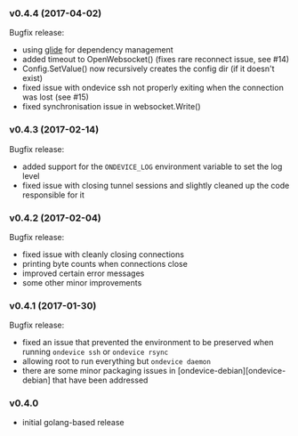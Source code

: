 ### v0.4.4 (2017-04-02)

Bugfix release:

- using [glide](https://glide.sh/) for dependency management
- added timeout to OpenWebsocket() (fixes rare reconnect issue, see #14)
- Config.SetValue() now recursively creates the config dir (if it doesn't exist)
- fixed issue with ondevice ssh not properly exiting when the connection was lost (see #15)
- fixed synchronisation issue in websocket.Write()

### v0.4.3 (2017-02-14)

Bugfix release:

- added support for the `ONDEVICE_LOG` environment variable to set the log level
- fixed issue with closing tunnel sessions and slightly cleaned up the code responsible for it

### v0.4.2 (2017-02-04)

Bugfix release:

- fixed issue with cleanly closing connections
- printing byte counts when connections close
- improved certain error messages
- some other minor improvements

### v0.4.1 (2017-01-30)

Bugfix release:

- fixed an issue that prevented the environment to be preserved when running `ondevice ssh` or `ondevice rsync`
- allowing root to run everything but `ondevice daemon`
- there are some minor packaging issues in [ondevice-debian][ondevice-debian] that have been addressed

### v0.4.0

- initial golang-based release
